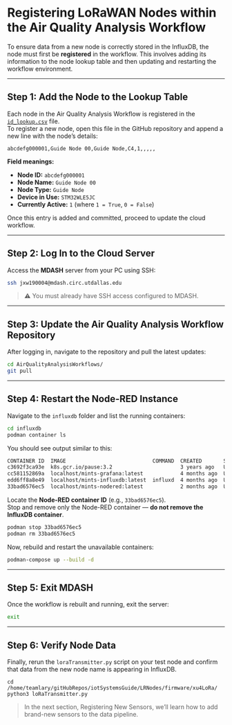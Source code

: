 # Registering LoRaWAN Nodes within the Air Quality Analysis Workflow

To ensure data from a new node is correctly stored in the InfluxDB, the node must first be **registered** in the workflow. This involves adding its information to the node lookup table and then updating and restarting the workflow environment.

---

## Step 1: Add the Node to the Lookup Table

Each node in the Air Quality Analysis Workflow is registered in the [`id_lookup.csv`](https://github.com/mi3nts/AirQualityAnalysisWorkflows/blob/main/influxdb/nodered-docker/id_lookup.csv) file.  
To register a new node, open this file in the GitHub repository and append a new line with the node’s details:

```csv
abcdefg000001,Guide Node 00,Guide Node,C4,1,,,,,
```

**Field meanings:**
- **Node ID:** `abcdefg000001`  
- **Node Name:** `Guide Node 00`  
- **Node Type:** `Guide Node`  
- **Device in Use:** `STM32WLE5JC`  
- **Currently Active:** `1` (where `1 = True`, `0 = False`)

Once this entry is added and committed, proceed to update the cloud workflow.

---

## Step 2: Log In to the Cloud Server

Access the **MDASH** server from your PC using SSH:

```bash
ssh jxw190004@mdash.circ.utdallas.edu
```

> ⚠️ You must already have SSH access configured to MDASH.

---

## Step 3: Update the Air Quality Analysis Workflow Repository

After logging in, navigate to the repository and pull the latest updates:

```bash
cd AirQualityAnalysisWorkflows/
git pull
```

---

## Step 4: Restart the Node-RED Instance

Navigate to the `influxdb` folder and list the running containers:

```bash
cd influxdb
podman container ls
```

You should see output similar to this:

```bash
CONTAINER ID  IMAGE                            COMMAND  CREATED       STATUS           PORTS                                                                   NAMES
c3692f3ca93e  k8s.gcr.io/pause:3.2                      3 years ago   Up 3 years ago   0.0.0.0:1880->1880/tcp, 0.0.0.0:3000->3000/tcp, 0.0.0.0:8086->8086/tcp  06360efbd5a9-infra
cc581152869a  localhost/mints-grafana:latest            4 months ago  Up 4 months ago  0.0.0.0:1880->1880/tcp, 0.0.0.0:3000->3000/tcp, 0.0.0.0:8086->8086/tcp  influxdb_grafana_1
edd6ff8a8e49  localhost/mints-influxdb:latest  influxd  4 months ago  Up 4 months ago  0.0.0.0:1880->1880/tcp, 0.0.0.0:3000->3000/tcp, 0.0.0.0:8086->8086/tcp  influxdb_influxdb_1
33bad6576ec5  localhost/mints-nodered:latest            2 months ago  Up 2 months ago  0.0.0.0:1880->1880/tcp, 0.0.0.0:3000->3000/tcp, 0.0.0.0:8086->8086/tcp  influxdb_nodered_1
```

Locate the **Node-RED container ID** (e.g., `33bad6576ec5`).  
Stop and remove only the Node-RED container — **do not remove the InfluxDB container**.

```bash
podman stop 33bad6576ec5
podman rm 33bad6576ec5
```

Now, rebuild and restart the unavailable containers:

```bash
podman-compose up --build -d
```

---

## Step 5: Exit MDASH

Once the workflow is rebuilt and running, exit the server:

```bash
exit
```

---

## Step 6: Verify Node Data

Finally, rerun the `loraTransmitter.py` script on your test node and confirm that data from the new node name is appearing in InfluxDB.
```
cd /home/teamlary/gitHubRepos/iotSystemsGuide/LRNodes/firmware/xu4LoRa/
python3 loRaTransmitter.py
```

> In the next section, Registering New Sensors, we’ll learn how to add brand-new sensors to the data pipeline.

